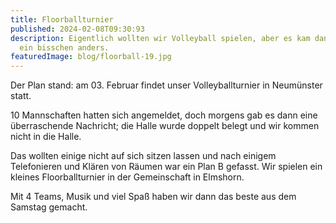 ```yaml
---
title: Floorballturnier
published: 2024-02-08T09:30:93
description: Eigentlich wollten wir Volleyball spielen, aber es kam dann doch
  ein bisschen anders.
featuredImage: blog/floorball-19.jpg
---
```

Der Plan stand: am 03. Februar findet unser Volleyballturnier in Neumünster statt.

10 Mannschaften hatten sich angemeldet, doch morgens gab es dann eine überraschende Nachricht; die Halle wurde doppelt belegt und wir kommen nicht in die Halle.

Das wollten einige nicht auf sich sitzen lassen und nach einigem Telefonieren und Klären von Räumen war ein Plan B gefasst. Wir spielen ein kleines Floorballturnier in der Gemeinschaft in Elmshorn.

Mit 4 Teams, Musik und viel Spaß haben wir dann das beste aus dem Samstag gemacht.